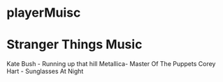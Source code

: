 # playerMuisc
# Stranger Things Music

Kate Bush - Running up that hill
Metallica- Master Of The Puppets
Corey Hart - Sunglasses At Night
